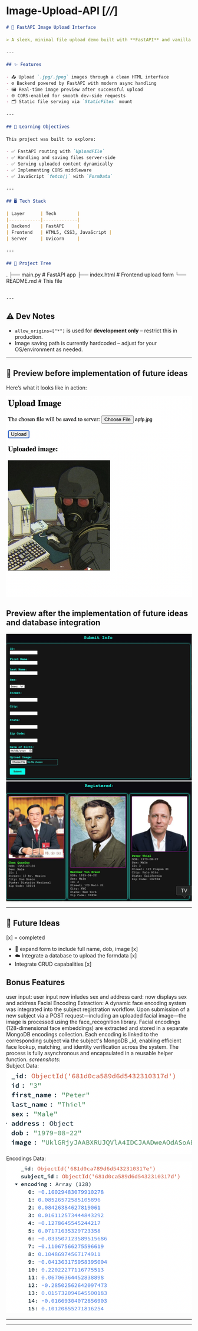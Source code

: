 # Image-Upload-API [*//*]

```markdown 
# 🚀 FastAPI Image Upload Interface

> A sleek, minimal file upload demo built with **FastAPI** and vanilla **HTML/CSS/JS** to learn full-stack file handling, static file serving, and dynamic image previews.

---

## ✨ Features

- 📤 Upload `.jpg/.jpeg` images through a clean HTML interface
- ⚙️ Backend powered by FastAPI with modern async handling
- 🖼️ Real-time image preview after successful upload
- 🌐 CORS-enabled for smooth dev-side requests
- 🗂️ Static file serving via `StaticFiles` mount

---

## 🧠 Learning Objectives

This project was built to explore:

- ✅ FastAPI routing with `UploadFile`
- ✅ Handling and saving files server-side
- ✅ Serving uploaded content dynamically
- ✅ Implementing CORS middleware
- ✅ JavaScript `fetch()` with `FormData`

---

## 🖥️ Tech Stack

| Layer      | Tech        |
|------------|-------------|
| Backend    | FastAPI     |
| Frontend   | HTML5, CSS3, JavaScript |
| Server     | Uvicorn     |

---

## 📂 Project Tree

```
.
├── main.py          # FastAPI app
├── index.html       # Frontend upload form
└── README.md        # This file
```

---
```
## ⚠️ Dev Notes

- `allow_origins=["*"]` is used for **development only** – restrict this in production.
- Image saving path is currently hardcoded – adjust for your OS/environment as needed.

---

## 📸 Preview before implementation of future ideas

Here’s what it looks like in action:

![App Screenshot](screenshots/upload_preview.png)

## Preview after the implementation of future ideas and database integration
![App Screenshot](screenshots/afterupdated1.png)
![App Screenshot](screenshots/afterupdated2.png)



---

## 🧬 Future Ideas
[x] = completed

- 🧾 expand form to include full name, dob, image [x]
- ☁️ Integrate a database to upload the formdata [x]
- Integrate CRUD capabalities [x]


## Bonus Features
user input: user input now inludes sex and address
card: now displays sex and address
Facial Encoding Extraction:
A dynamic face encoding system was integrated into the subject registration workflow. Upon submission of a new subject via a POST request—including an uploaded facial image—the image is processed using the face_recognition library. Facial encodings (128-dimensional face embeddings) are extracted and stored in a separate MongoDB encodings collection. Each encoding is linked to the corresponding subject via the subject's MongoDB _id, enabling efficient face lookup, matching, and identity verification across the system. The process is fully asynchronous and encapsulated in a reusable helper function.
*screenshots:* <br>
Subject Data: <br>
![App Screenshot](screenshots/subjectdata.png)
<br>
Encodings Data:<br>
![App Screenshot](screenshots/encodingdata.png)

---


---

```


